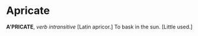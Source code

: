 # Apricate

**A'PRICATE**, _verb intransitive_ \[Latin apricor.\] To bask in the sun. \[Little used.\]